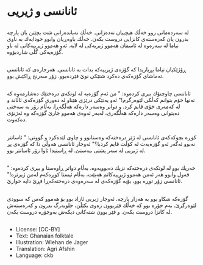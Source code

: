# ئانانسی و ژیریی

##
لە سەردەمانی زوو خەڵك هیچییان نەدەزانی. خەڵك نەیاندەزانی شت بچێنن یان پارچە بدرون یان كەرەستەی كانزایی دروست بكەن. خەڵك باوەڕیان وابوو خودایەك بە ناوی نیاما لە سەرەوە لە ئاسمان هەموو ژیریەكی لە لایە. ئەو هەموو ژیرییەكانی لە ناو گۆزەیەكی گڵی شاردبۆوە.

##
ڕۆژێكیان نیاما بڕیاریدا كە گۆزەی ژیرییەكە بدات بە ئانانسی. هەرجارەی كە ئانانسی تەماشای گۆزەكەی دەكرد شتێكی نوێ فێردەبوو. زۆر سەرنج ڕاكێش بوو.

##
ئانانسی چاوچنۆك بیری كردەوە: " من ئەم گۆزەیە لە لوتكەی درەختێك دەشارمەوە كە تەنها خۆم بتوانم كەڵكی لێوەرگرم!" ئەو پەتێكی درێژی هێناو لە دەوری گۆزەكەی ئاڵاند و لە كەمەری خۆی قایم كرد. و دواتر وەسەر دارەكە هەڵگەڕا. بەڵام زۆر بە سەختی دەیتوانی وەسەر دارەكە هەڵگەری، لەبەر ئەوەی هەموو جارێ گۆزەكە وە ئەژنۆی دەكەوت.

##
كوڕە بچوكەكەی ئانانسی لە ژێر درەختەكە وەستابوو و چاوی لێدەكرد و گووتی: " ئاسانتر نەبوو ئەگەر ئەو گۆزەیەت لە كۆڵت قایم كردبا؟" ئەوجار ئانانسی هەوڵی دا كە گۆزەی پڕ لە ژیریی لە سەر پشتی ببەستێ. لە ڕاستیدا ئاوا زۆر ئاسانتر بوو.

##
خەریك بوو لە لوتكەی درەختەكە نزیك دەبوویەوە. بەڵام دواتر ڕاوەستا و بیری كردەوە: " قەول وابوو هەر ئەمن هەموو ژیرییەكانم هەبێت، بەڵام ئیستا كوڕەكەم لەمن ژیرترە!" ئانانسی زۆر توڕە بوو، بۆیە گۆزەكەی لە سەرەوەی درەختەكەڕا فڕێ دایە خوارێ.

##
گۆزەكە شكاو بوو بە هەزار پارچە. ئەوجار ژیریی ئازاد بوو بۆ هەموو كەس كە سوودی لێوەرگرێ. بەم جۆرە بوو كە خەڵك فێربوون زەوی بكێڵن، جلوبەرگ بدرون و كەرەستەش لە كانزا دروست بكەن. و فێر بوون شتەكانی دیكەش بەوجۆرە دروست بكەن.

##
* License: [CC-BY]
* Text: Ghanaian folktale
* Illustration: Wiehan de Jager
* Translation: Agri Afshin
* Language: ckb
